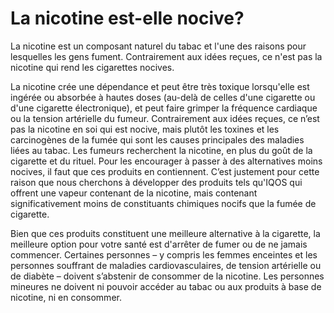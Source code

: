 # La nicotine est-elle nocive?

La nicotine est un composant naturel du tabac et l'une des raisons pour lesquelles les gens fument. Contrairement aux idées reçues, ce n'est pas la nicotine qui rend les cigarettes nocives.

La nicotine crée une dépendance et peut être très toxique lorsqu'elle est ingérée ou absorbée à hautes doses (au-delà de celles d'une cigarette ou d'une cigarette électronique), et peut faire grimper la fréquence cardiaque ou la tension artérielle du fumeur. Contrairement aux idées reçues, ce n’est pas la nicotine en soi qui est nocive, mais plutôt les toxines et les carcinogènes de la fumée qui sont les causes principales des maladies liées au tabac. Les fumeurs recherchent la nicotine, en plus du goût de la cigarette et du rituel. Pour les encourager à passer à des alternatives moins nocives, il faut que ces produits en contiennent. C’est justement pour cette raison que nous cherchons à développer des produits tels qu'IQOS qui offrent une vapeur contenant de la nicotine, mais contenant significativement moins de constituants chimiques nocifs que la fumée de cigarette.

Bien que ces produits constituent une meilleure alternative à la cigarette, la meilleure option pour votre santé est d'arrêter de fumer ou de ne jamais commencer. Certaines personnes – y compris les femmes enceintes et les personnes souffrant de maladies cardiovasculaires, de tension artérielle ou de diabète – doivent s’abstenir de consommer de la nicotine. Les personnes mineures ne doivent ni pouvoir accéder au tabac ou aux produits à base de nicotine, ni en consommer.
